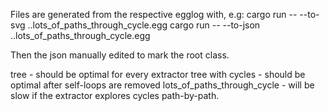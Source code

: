 Files are generated from the respective egglog with, e.g:
cargo run  -- --to-svg ..lots_of_paths_through_cycle.egg
cargo run  -- --to-json ..lots_of_paths_through_cycle.egg

Then the json manually edited to mark the root class.

tree - should be optimal for every extractor
tree with cycles - should be optimal after self-loops are removed
lots_of_paths_through_cycle - will be slow if the extractor explores cycles path-by-path.